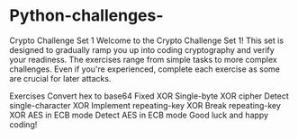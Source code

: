 # Python-challenges-

Crypto Challenge Set 1
Welcome to the Crypto Challenge Set 1! This set is designed to gradually ramp you up into coding cryptography and verify your readiness. The exercises range from simple tasks to more complex challenges. Even if you're experienced, complete each exercise as some are crucial for later attacks.

Exercises
Convert hex to base64
Fixed XOR
Single-byte XOR cipher
Detect single-character XOR
Implement repeating-key XOR
Break repeating-key XOR
AES in ECB mode
Detect AES in ECB mode
Good luck and happy coding!

